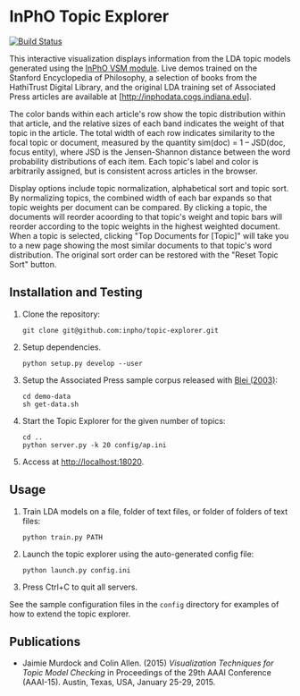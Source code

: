 # InPhO Topic Explorer
[![Build Status](https://travis-ci.org/inpho/topic-explorer.svg?branch=master)](https://travis-ci.org/inpho/topic-explorer)

This interactive visualization displays information from the LDA topic models generated using the [InPhO VSM module](http://github.com/inpho/vsm/). Live demos trained on the Stanford
Encyclopedia of Philosophy, a selection of books from the HathiTrust Digital Library, and the original LDA training set of Associated Press articles are available at [http://inphodata.cogs.indiana.edu].

The color bands within each article's row show the topic distribution within that article, and the relative sizes of each band indicates the weight of that topic in the article. The total width of each row indicates similarity to the focal topic or document, measured by the quantity sim(doc) = 1 – JSD(doc, focus entity), where JSD is the Jensen-Shannon distance between the word probability distributions of each item. Each topic's label and color is arbitrarily assigned, but is consistent across articles in the browser.

Display options include topic normalization, alphabetical sort and topic sort. By normalizing topics, the combined width of each bar expands so that topic weights per document can be compared. By clicking a topic, the documents will reorder acoording to that topic's weight and topic bars will reorder according to the topic weights in the highest weighted document. When a topic is selected, clicking "Top Documents for [Topic]" will take you to a new page showing the most similar documents to that topic's word distribution. The original sort order can be restored with the "Reset Topic Sort" button.

## Installation and Testing
1.  Clone the repository:
    
    ```
    git clone git@github.com:inpho/topic-explorer.git
    ```
2.  Setup dependencies.

    ```
    python setup.py develop --user
    ```
3.  Setup the Associated Press sample corpus released with [Blei (2003)](www.cs.princeton.edu/~blei/lda-c/):

    ```
    cd demo-data
    sh get-data.sh
    ```

4.  Start the Topic Explorer for the given number of topics:

    ```
    cd ..
    python server.py -k 20 config/ap.ini
    ```
5.  Access at [http://localhost:18020](http://localhost:18020).

## Usage
1.  Train LDA models on a file, folder of text files, or folder of folders of text files:

    ```
    python train.py PATH
    ```

2.  Launch the topic explorer using the auto-generated config file:

    ```
    python launch.py config.ini
    ```

3.  Press Ctrl+C to quit all servers.

See the sample configuration files in the `config` directory for examples of how to extend the topic explorer.

## Publications
 -  Jaimie Murdock and Colin Allen. (2015) *Visualization Techniques for Topic Model Checking* in Proceedings of the 29th AAAI Conference (AAAI-15). Austin, Texas, USA, January 25-29, 2015.
